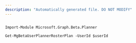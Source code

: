 ```yaml
---
description: "Automatically generated file. DO NOT MODIFY"
---
```


```powershellv2

Import-Module Microsoft.Graph.Beta.Planner

Get-MgBetaUserPlannerRosterPlan -UserId $userId

```